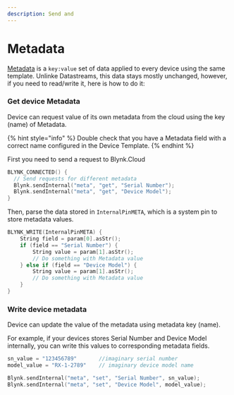 ```yaml
---
description: Send and
---
```


# Metadata

[Metadata](../blynk.console/templates/metadata/) is a `key:value` set of data applied to every device using the same template. Unlinke Datastreams, this data stays mostly unchanged, however, if you need to read/write it, here is how to do it:&#x20;

### Get device Metadata

Device can request value of its own metadata from the cloud using the key (name) of Metadata.

{% hint style="info" %}
Double check that you have a Metadata field with a correct name configured in the Device Template.
{% endhint %}

First you need to send a request to Blynk.Cloud

```cpp
BLYNK_CONNECTED() {
  // Send requests for different metadata
  Blynk.sendInternal("meta", "get", "Serial Number");
  Blynk.sendInternal("meta", "get", "Device Model");
}
```

Then, parse the data stored in `InternalPinMETA`, which is a system pin to store metadata values.

```cpp
BLYNK_WRITE(InternalPinMETA) {
    String field = param[0].asStr();
    if (field == "Serial Number") {
        String value = param[1].asStr();
        // Do something with Metadata value
    } else if (field == "Device Model") {
        String value = param[1].asStr();
        // Do something with Metadata value
    }
}
```

### Write device metadata

Device can update the value of the metadata using metadata key (name).&#x20;

For example, if your devices stores Serial Number and Device Model internally, you can write this values to corresponding metadata fields. &#x20;

```cpp
sn_value = "123456789"       //imaginary serial number
model_value = "RX-1-2789"    // imaginary device model name

Blynk.sendInternal("meta", "set", "Serial Number", sn_value);
Blynk.sendInternal("meta", "set", "Device Model", model_value);
```

